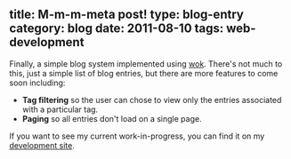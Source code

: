 title: M-m-m-meta post!
type: blog-entry
category: blog
date: 2011-08-10
tags: web-development
---
Finally, a simple blog system implemented using [wok][]. There's 
not much to this, just a simple list of blog entries, but there are more 
features to come soon including:

[wok]:https://github.com/mythmon/wok

- **Tag filtering** so the user can chose to view only the entries associated
with a particular tag.
- **Paging** so all entries don't load on a single page.

If you want to see my current work-in-progress, you can find it on my
[development site][devsite].

[devsite]:http://dev.robmd.net/blog
